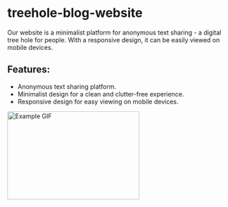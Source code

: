 # treehole-blog-website

<p>Our website is a minimalist platform for anonymous text sharing - a digital tree hole for people. With a responsive design, it can be easily viewed on mobile devices.</p>

<h2>Features:</h2>

<ul>
  <li>Anonymous text sharing platform.</li>
  <li>Minimalist design for a clean and clutter-free experience.</li>
  <li>Responsive design for easy viewing on mobile devices.</li>
</ul>

<img src="https://static.wixstatic.com/media/dcaec5_8f88050e2856485e92583fb61de87fc8~mv2.gif" alt="Example GIF" width="300" height="200">

